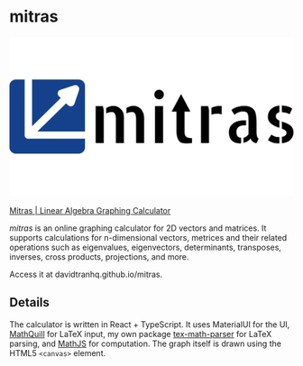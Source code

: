 # mitras

![logo-full](public/logo-full.png)

[Mitras | Linear Algebra Graphing Calculator](davidtranhq.github.io/mitras)

*mitras* is an online graphing calculator for 2D vectors and matrices. It supports calculations for n-dimensional vectors, metrices and their related operations such as eigenvalues, eigenvectors, determinants, transposes, inverses, cross products, projections, and more.

Access it at davidtranhq.github.io/mitras.

## Details

The calculator is written in React + TypeScript. It uses MaterialUI for the UI, [MathQuill](http://mathquill.com/) for LaTeX input, my own package [tex-math-parser](https://github.com/davidtranhq/tex-math-parser) for LaTeX parsing, and [MathJS](https://mathjs.org/) for computation. The graph itself is drawn using the HTML5 `<canvas>` element.